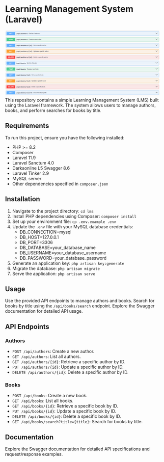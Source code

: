 # Learning Management System (Laravel)
![Screenshot](screenshot.png "Application Screenshot")
This repository contains a simple Learning Management System (LMS) built using the Laravel framework. The system allows users to manage authors, books, and perform searches for books by title.

## Requirements

To run this project, ensure you have the following installed:

- PHP >= 8.2
- Composer
- Laravel 11.9
- Laravel Sanctum 4.0
- Darkaonline L5 Swagger 8.6
- Laravel Tinker 2.9
- MySQL server
- Other dependencies specified in `composer.json`

## Installation

1. Navigate to the project directory: `cd lms`
2. Install PHP dependencies using Composer: `composer install`
3. Set up your environment file: `cp .env.example .env`
4. Update the `.env` file with your MySQL database credentials:
    - DB_CONNECTION=mysql
    - DB_HOST=127.0.0.1
    - DB_PORT=3306
    - DB_DATABASE=your_database_name
    - DB_USERNAME=your_database_username
    - DB_PASSWORD=your_database_password
5. Generate an application key: `php artisan key:generate`
6. Migrate the database: `php artisan migrate`
7. Serve the application: `php artisan serve`

## Usage

Use the provided API endpoints to manage authors and books. Search for books by title using the `/api/books/search` endpoint. Explore the Swagger documentation for detailed API usage.

## API Endpoints

### Authors
- `POST /api/authors`: Create a new author.
- `GET /api/authors`: List all authors.
- `GET /api/authors/{id}`: Retrieve a specific author by ID.
- `PUT /api/authors/{id}`: Update a specific author by ID.
- `DELETE /api/authors/{id}`: Delete a specific author by ID.

### Books
- `POST /api/books`: Create a new book.
- `GET /api/books`: List all books.
- `GET /api/books/{id}`: Retrieve a specific book by ID.
- `PUT /api/books/{id}`: Update a specific book by ID.
- `DELETE /api/books/{id}`: Delete a specific book by ID.
- `GET /api/books/search?title={title}`: Search for books by title.

## Documentation

Explore the Swagger documentation for detailed API specifications and request/response examples.
